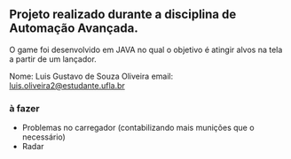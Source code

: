 ## Projeto realizado durante a disciplina de Automação Avançada.

O game foi desenvolvido em JAVA no qual o objetivo é atingir alvos na tela a partir de um lançador.

Nome: Luis Gustavo de Souza Oliveira
email: luis.oliveira2@estudante.ufla.br

### à fazer

- Problemas no carregador (contabilizando mais munições que o necessário)
- Radar
